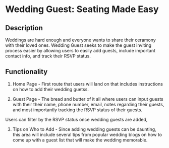 
# Wedding Guest: Seating Made Easy

## Description

Weddings are hard enough and everyone wants to share their ceramony with their loved ones. Wedding Guest seeks to make the guest inviting process easier by allowing users to easily add guests, include important contact info, and track their RSVP status.  

## Functionality 

1. Home Page - First route that users will land on that includes instructions on how to add their wedding guetss. 

2. Guest Page - The bread and butter of it all where users can input guests with their their name, phone number, email, notes regarding their guests, and most importantly tracking the RSVP status of their guests. 

Users can filter by the RSVP status once wedding guests are added, 

3. Tips on Who to Add - Since adding wedding guests can be daunting, this area will include several tips from popular wedding blogs on how to come up with a guest list that will make the wedding memorable. 

